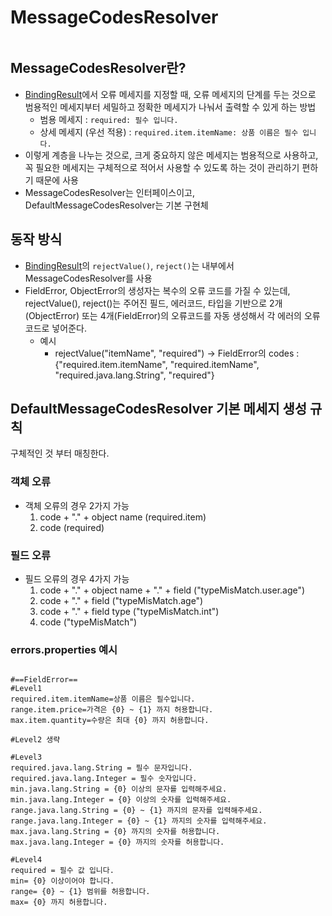 # MessageCodesResolver

```table-of-contents
```

##  MessageCodesResolver란?

- [BindingResult](BindingResult.md)에서 오류 메세지를 지정할 때, 오류 메세지의 단계를 두는 것으로 범용적인 메세지부터 세밀하고 정확한 메세지가 나눠서 출력할 수 있게 하는 방법
	- 범용 메세지 : `required: 필수 입니다.`
	- 상세 메세지 (우선 적용) : `required.item.itemName: 상품 이름은 필수 입니다.`
- 이렇게 계층을 나누는 것으로, 크게 중요하지 않은 메세지는 범용적으로 사용하고, 꼭 필요한 메세지는 구체적으로 적어서 사용할 수 있도록 하는 것이 관리하기 편하기 때문에 사용
- MessageCodesResolver는 인터페이스이고, DefaultMessageCodesResolver는 기본 구현체

## 동작 방식

- [BindingResult](BindingResult.md)의 `rejectValue()`, `reject()`는 내부에서 MessageCodesResolver를 사용
- FieldError, ObjectError의 생성자는 복수의 오류 코드를 가질 수 있는데, rejectValue(), reject()는 주어진 필드, 에러코드, 타입을 기반으로 2개(ObjectError) 또는 4개(FieldError)의 오류코드를 자동 생성해서 각 에러의 오류코드로 넣어준다.
	- 예시 
		- rejectValue("itemName", "required") -> FieldError의 codes : {"required.item.itemName", "required.itemName", "required.java.lang.String", "required"}



## DefaultMessageCodesResolver 기본 메세지 생성 규칙

구체적인 것 부터 매칭한다.

### 객체 오류
- 객체 오류의 경우 2가지 가능
	1. code + "." + object name (required.item)
	2. code (required)

### 필드 오류
- 필드 오류의 경우 4가지 가능
	1. code + "." + object name + "." + field ("typeMisMatch.user.age")
	2. code + "." + field ("typeMisMatch.age")
	3. code + "." + field type ("typeMisMatch.int")
	4. code ("typeMisMatch")



### errors.properties 예시
```properties

#==FieldError==  
#Level1  
required.item.itemName=상품 이름은 필수입니다. 
range.item.price=가격은 {0} ~ {1} 까지 허용합니다. 
max.item.quantity=수량은 최대 {0} 까지 허용합니다.

#Level2 생략

#Level3  
required.java.lang.String = 필수 문자입니다.  
required.java.lang.Integer = 필수 숫자입니다.  
min.java.lang.String = {0} 이상의 문자를 입력해주세요.  
min.java.lang.Integer = {0} 이상의 숫자를 입력해주세요.  
range.java.lang.String = {0} ~ {1} 까지의 문자를 입력해주세요.  
range.java.lang.Integer = {0} ~ {1} 까지의 숫자를 입력해주세요.  
max.java.lang.String = {0} 까지의 숫자를 허용합니다.  
max.java.lang.Integer = {0} 까지의 숫자를 허용합니다.  
  
#Level4  
required = 필수 값 입니다.  
min= {0} 이상이어야 합니다.  
range= {0} ~ {1} 범위를 허용합니다.  
max= {0} 까지 허용합니다.  

```